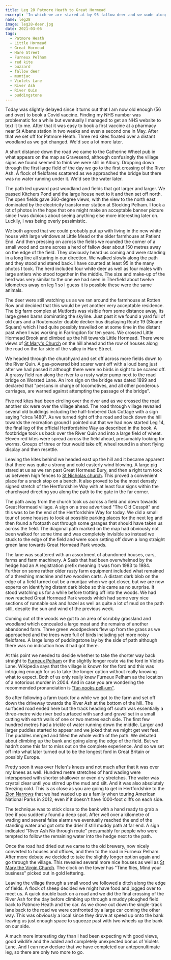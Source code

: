 ```yaml
---
title: Leg 28 Patmore Heath to Great Hormead
excerpt: 'In which we are stared at by 95 fallow deer and we wade along the River Ash'
name: leg28
image: leg28-deer.jpg
date: 2021-03-06
tags:
  - Patmore Heath
  - Little Hormead
  - Great Hormead
  - Hare Street
  - Furneux Pelham
  - red kite
  - buzzard
  - fallow deer
  - muntjac
  - Violets Lane
  - River Ash
  - River Quin
  - puddingstone
---
```


Today was slightly delayed since it turns out that I am now old enough (56 and over) to book a Covid vaccine. Finding my NHS number was problematic for a while but eventually I managed to get an NHS website to text it to me. After that it was easy to book a first vaccine at a pharmacy near St Albans station in two weeks and even a second one in May. After that we set off for Patmore Heath. Three red kites floated over a distant woodland as we got changed. We'd see a lot more later.

A short distance down the road we came to the Catherine Wheel pub in what appears on the map as Gravesend, although confusingly the village signs we found seemed to think we were still in Albury. Dropping down through the first large field of the day we go to the first crossing of the River Ash. A flock of fieldfares scattered as we approached the bridge but there was no water running under it. We'd see the water later.

The path led upward past woodland and fields that got larger and larger. We passed Kitchers Pond and the large house next to it and then set off north. The open fields gave 360-degree views, with the view to the north east dominated by the electricity transformer station at Stocking Pelham. I took a lot of photos in the hope that one might make an acceptable banner picture since I was dubious about seeing anything else more interesting later on. Luckily, I was being overly pessimistic.

We both agreed that we could probably put up with living in the new white house with large windows at Little Mead or the older farmhouse at Patient End. And then pressing on across the fields we rounded the corner of a small wood and came across a herd of fallow deer about 150 metres away on the edge of the field. They obviously heard us coming and were standing in a long line all staring in our direction. We walked slowly along the path and they stood and stared back. I have counted at least 95 in the many photos I took. The herd included four white deer as well as four males with large antlers who stood together in the middle. The size and make-up of the herd was very similar to the one we had seen in Therfield about twelve kilometres away on leg 1 so I guess it is possible these were the same animals.

The deer were still watching us as we ran around the farmhouse at Rotten Row and decided that this would be yet another very acceptable residence. The big farm complex at Mutfords was visible from some distance away, its large green barns dominating the skyline. Just past it we found a yard full of old cars and a Routemaster double decker bus displaying Route 19 (Sloane Square) which I had quite possibly travelled on at some time in the distant past when I was working in Farringdon for ten years. We crossed Little Hormead Brook and climbed up the hill towards Little Hormead. There were views of [St Mary's Church](https://hertfordshirechurches.weebly.com/little-hormead-church-hertfordshire.html) on the hill ahead and the row of houses along the road on the far side of the valley in Hare Street.

We headed through the churchyard and set off across more fields down to the River Quin. A gas-powered bird scarer went off with a loud bang just after we had passed it although there were no birds in sight to be scared off. A grassy field ran along the river to a rusty water pump next to the road bridge on Worsted Lane. An iron sign on the bridge was dated 1899 and declared that "persons in charge of locomotives, and all other ponderous carriages, are warned against attempting the passage of the bridge".

Five red kites had been circling over the river and as we crossed the road another six were over the village ahead. The road through village revealed several old buildings including the half-timbered Oak Cottage with a sign saying "circa 1480". As we turned right off the road and back down the hill towards the recreation ground I pointed out that we had now started Leg 14, the final leg of the official Hertfordshire Way as described in the book. A footbridge took us back over the River Quin and into a large field of wheat. Eleven red kites were spread across the field ahead, presumably looking for worms. Groups of three or four would take off, wheel round in a short flying display and then resettle.

Leaving the kites behind we headed east up the hill and it became apparent that there was quite a strong and cold easterly wind blowing. A large pig stared at us as we ran past Great Hormead Bury, and then a right turn took us between high fences to [St Nicholas church](https://hertfordshirechurches.weebly.com/great-hormead-church-hertfordshire.html). This proved a convenient place for a snack stop on a bench. It also proved to be the most densely signed stretch of the Hertfordshire Way with at least four signs within the churchyard directing you along the path to the gate in the far corner.

The path away from the church took us across a field and down towards Great Hormead village. A sign on a tree advertised "The Old Cesspit" and this was to be the end of the Hertfordshire Way for today. We did a small tour of some houses to look at possible parking places for the next leg and then found a footpath out through some garages that should have taken us across the field. The diagonal path marked on the map had obviously not been walked for some time and was completely invisible so instead we stuck to the edge of the field and were soon setting off down a long straight green lane towards Great Hormead Park woods.

The lane was scattered with an assortment of abandoned houses, cars, farms and farm machinery. A Saab that had been overwhelmed by the hedge had an A registration prefix meaning it was from 1983 to 1984. Further on some rather older rusty farm equipment included what remained of a threshing machine and two wooden carts. A distant dark blob on the edge of a field turned out be a muntjac when we got closer, but we are now experts on identifying distant dark blobs so this came as no surprise. It stood watching us for a while before trotting off into the woods. We had now reached Great Hormead Park woods which had some very nice sections of runnable oak and hazel as well as quite a lot of mud on the path still, despite the sun and wind of the previous week.

Coming out of the woods we got to an area of scrubby grassland and woodland which concealed a large moat and the remains of another abandoned farm. Three green woodpeckers flew up from the grass as we approached and the trees were full of birds including yet more noisy fieldfares. A large lump of puddingstone lay by the side of path although there was no indication how it had got there.

At this point we needed to decide whether to take the shorter way back straight to [Furneux Pelham](https://en.wikipedia.org/wiki/Furneux_Pelham) or the slightly longer route via the ford in Violets Lane. Wikipedia says that the village is known for the ford and this was intriguing enough for us to take the longer option without really knowing what to expect. Both of us only really knew Furneux Pelham as the location of a notorious murder in 2004. And in case you are wondering the recommended pronunciation is ["fur-nooks pell-um"](https://www.hertfordshiremercury.co.uk/news/hertfordshire-news/12-places-hertfordshire-people-mispronounce-3448493).

So after following a farm track for a while we got to the farm and set off down the driveway towards the River Ash at the bottom of the hill. The surfaced road ended here but the track heading off south was essentially a three-metre wide river bed surfaced with sand and gravel set in a small cutting with earth walls of one or two metres each side. The first few hundred metres had a trickle of water running down the middle. Larger and larger puddles started to appear and we joked that we might get wet feet. The puddles merged and filled the whole width of the path. We debated about climbing up the bank and going along the edge of the field. But we hadn't come this far to miss out on the complete experience. And so we set off into what later turned out to be the longest ford in Great Britain or possibly Europe.

Pretty soon it was over Helen's knees and not much after that it was over my knees as well. Hundred metre stretches of hard wading were interspersed with shorter shallower or even dry stretches. The water was crystal clear until you stirred up the mud and silt. And it was also absolutely freezing cold. This is as close as you are going to get in Hertfordshire to the [Zion Narrows](https://www.nps.gov/zion/planyourvisit/thenarrows.htm) that we had waded up as a family when touring American National Parks in 2012, even if it doesn't have 1000-foot cliffs on each side.

The technique was to stick close to the bank with a hand ready to grab a tree if you suddenly found a deep spot. After well over a kilometre of wading and several false alarms we eventually reached the end of the standing water and got onto the drier if still muddy path at far end. A sign indicated "River Ash No through route" presumably for people who were tempted to follow the remaining water into the hedge next to the path.

Once the road had dried out we came to the old brewery, now nicely converted to houses and offices, and then to the road in Furneux Pelham. After more debate we decided to take the slightly longer option again and go through the village. This revealed several more nice houses as well as [St Mary the Virgin Church](https://hertfordshirechurches.weebly.com/-furneux-pelham-church-hertfordshire.html). The clock on the tower has "Time flies, Mind your business" picked out in gold lettering.

Leaving the village through a small wood we followed a ditch along the edge of fields. A flock of sheep decided we might have food and jogged over to meet us. A quick double back on a road and we did the final crossing of the River Ash for the day before climbing up through a muddy ploughed field back to Patmore Heath and the car. As we drove out down the single-track lane back to the road we were confronted by a large car coming the other way. This was obviously a local since they drove at speed up onto the bank leaving us just enough space to squeeze past with two wheels up the bank on our side.

A much more interesting day than I had been expecting with good views, good wildlife and the added and completely unexpected bonus of Violets Lane. And I can now declare that we have completed our antepenultimate leg, so there are only two more to go.
